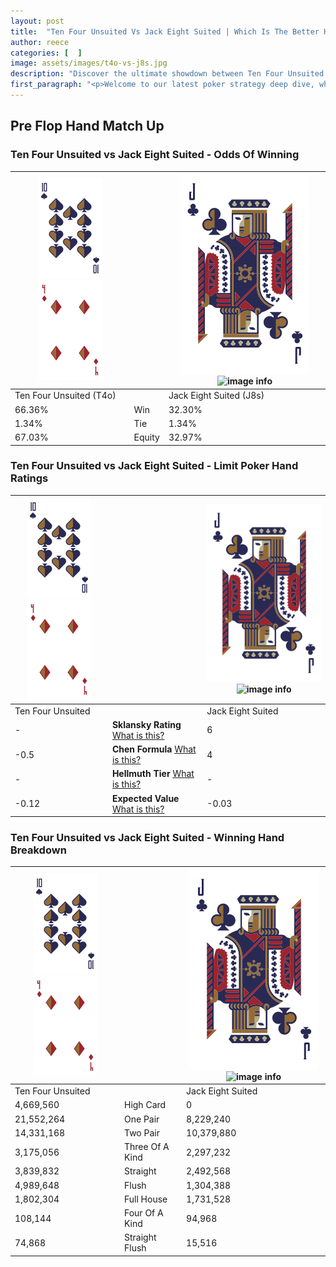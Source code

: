 ```yaml
---
layout: post
title:  "Ten Four Unsuited Vs Jack Eight Suited | Which Is The Better Hand In Poker? A Complete Guide"
author: reece
categories: [  ]
image: assets/images/t4o-vs-j8s.jpg
description: "Discover the ultimate showdown between Ten Four Unsuited and Jack Eight Suited in poker! Uncover the odds, strategies, and scenarios where one hand triumphs over the other. Get ready to up your poker game with this thrilling analysis."
first_paragraph: "<p>Welcome to our latest poker strategy deep dive, where we're pitting two distinct hands against each other in a high-stakes showdown: Ten Four Unsuited vs Jack Eight Suited.</p><p>In the dynamic world of poker, every decision counts, and knowing which hand holds the upper hand is key to your success at the table.</p><p>In this article, we'll dissect these two hands, explore the scenarios where one dominates the other, and equip you with the knowledge to make strategic choices that can tip the odds in your favor.</p><p>Get ready to unravel the intriguing dynamics of these poker hands and elevate your game to new heights.</p>"
---
```




[comment]: # (sp0)

## Pre Flop Hand Match Up

<div class="table hand-ratings" markdown="1"> 



### Ten Four Unsuited vs Jack Eight Suited - Odds Of Winning


    
| ![image info](assets/images/hand1/T.png) ![image info](assets/images/hand1/4o.png) |  | ![image info](assets/images/hand2/J.png) ![image info](assets/images/hand2/8s.png) |
| -------- | -------- | -------- |
| Ten Four Unsuited (T4o) |  | Jack Eight Suited (J8s) |
| 66.36% | Win | 32.30% |
| 1.34% | Tie | 1.34% |
| 67.03% | Equity | 32.97% |




[comment]: # (sp1)



### Ten Four Unsuited vs Jack Eight Suited - Limit Poker Hand Ratings


    
| ![image info](assets/images/hand1/T.png) ![image info](assets/images/hand1/4o.png) |  | ![image info](assets/images/hand2/J.png) ![image info](assets/images/hand2/8s.png) |
| -------- | -------- | -------- |
| Ten Four Unsuited |  | Jack Eight Suited |
| - | **Sklansky Rating** [What is this?](/sklansky-rating-explained) | 6 |
| -0.5 | **Chen Formula** [What is this?](/chen-formula-explained) | 4 |
| - | **Hellmuth Tier** [What is this?](/Hellmuth-tier-explained) | - |
| -0.12 | **Expected Value** [What is this?](/expected-value-explained) | -0.03 |




[comment]: # (sp2)



### Ten Four Unsuited vs Jack Eight Suited - Winning Hand Breakdown


    
| ![image info](assets/images/hand1/T.png) ![image info](assets/images/hand1/4o.png) |  | ![image info](assets/images/hand2/J.png) ![image info](assets/images/hand2/8s.png) |
| -------- | -------- | -------- |
| Ten Four Unsuited |  | Jack Eight Suited |
| 4,669,560 | High Card | 0 |
| 21,552,264 | One Pair | 8,229,240 |
| 14,331,168 | Two Pair | 10,379,880 |
| 3,175,056 | Three Of A Kind | 2,297,232 |
| 3,839,832 | Straight | 2,492,568 |
| 4,989,648 | Flush | 1,304,388 |
| 1,802,304 | Full House | 1,731,528 |
| 108,144 | Four Of A Kind | 94,968 |
| 74,868 | Straight Flush | 15,516 |




[comment]: # (sp3)



</div>

[comment]: # (sp4)



[comment]: # (sp5)


